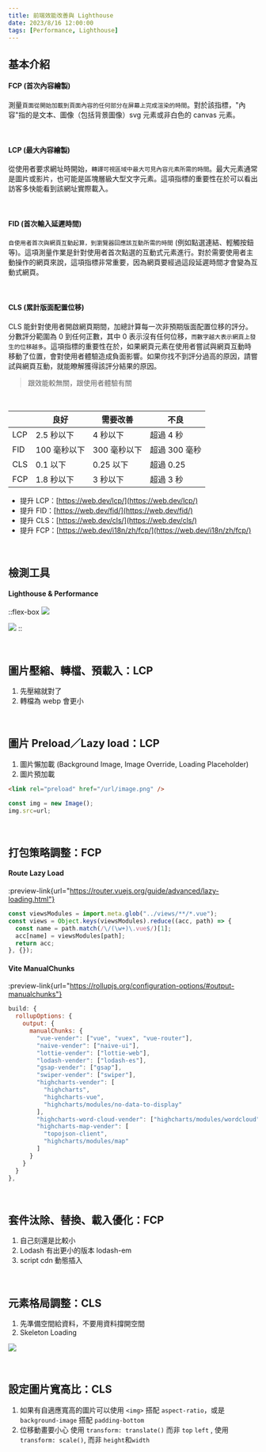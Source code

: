 ```yaml
---
title: 前端效能改善與 Lighthouse
date: 2023/8/16 12:00:00
tags: [Performance, Lighthouse]
---
```


## 基本介紹

#### FCP (首次內容繪製)

測量`頁面從開始加載到頁面內容的任何部分在屏幕上完成渲染的時間`。對於該指標，"內容"指的是文本、圖像（包括背景圖像）svg 元素或非白色的 canvas 元素。

<br/>

#### LCP (最大內容繪製)

從使用者要求網址時開始，`轉譯可視區域中最大可見內容元素所需的時間`。最大元素通常是圖片或影片，也可能是區塊層級大型文字元素。這項指標的重要性在於可以看出訪客多快能看到該網址實際載入。

<br/>

#### FID (首次輸入延遲時間)

`自使用者首次與網頁互動起算，到瀏覽器回應該互動所需的時間` (例如點選連結、輕觸按鈕等)。這項測量作業是針對使用者首次點選的互動式元素進行。對於需要使用者主動操作的網頁來說，這項指標非常重要，因為網頁要經過這段延遲時間才會變為互動式網頁。

<br/>

#### CLS (累計版面配置位移)

CLS 能針對使用者開啟網頁期間，加總計算每一次非預期版面配置位移的評分。分數評分範圍為 0 到任何正數，其中 0 表示沒有任何位移，`而數字越大表示網頁上發生的位移越多`。這項指標的重要性在於，如果網頁元素在使用者嘗試與網頁互動時移動了位置，會對使用者體驗造成負面影響。如果你找不到評分過高的原因，請嘗試與網頁互動，就能瞭解獲得該評分結果的原因。

> 跟效能較無關，跟使用者體驗有關



<br/>

|  | 良好 | 需要改善 | 不良 |
| --- | --- | --- | --- |
| LCP | 2.5 秒以下 | 4 秒以下 | 超過 4 秒 |
| FID | 100 毫秒以下 | 300 毫秒以下 | 超過 300 毫秒 |
| CLS | 0.1 以下 | 0.25 以下 | 超過 0.25 |
| FCP | 1.8 秒以下 | 3 秒以下 | 超過 3 秒 |

- 提升 LCP：[https://web.dev/lcp/](https://web.dev/lcp/)
- 提升 FID：[https://web.dev/fid/](https://web.dev/fid/)
- 提升 CLS：[https://web.dev/cls/](https://web.dev/cls/)
- 提升 FCP：[https://web.dev/i18n/zh/fcp/](https://web.dev/i18n/zh/fcp/)

<br/>

## 檢測工具

#### Lighthouse & Performance

::flex-box
![](/img/content/lighthouse/lighthouse.png)

![](/img/content/lighthouse/performance.png)
::

<br/>

## 圖片壓縮、轉檔、預載入：LCP

1. 先壓縮就對了
2. 轉檔為 webp 會更小

<br/>

## 圖片 Preload／Lazy load：LCP

1. 圖片懶加載 (Background Image, Image Override, Loading Placeholder)
2. 圖片預加載 
  ```html
  <link rel="preload" href="/url/image.png" />
  ```
  ```javascript
  const img = new Image();
  img.src=url;
  ```
  
<br/>

## 打包策略調整：FCP

#### Route Lazy Load 

:preview-link{url="https://router.vuejs.org/guide/advanced/lazy-loading.html"}

```jsx
const viewsModules = import.meta.glob("../views/**/*.vue");
const views = Object.keys(viewsModules).reduce((acc, path) => {
  const name = path.match(/\/(\w+)\.vue$/)[1];
  acc[name] = viewsModules[path];
  return acc;
}, {});
```

#### Vite ManualChunks

:preview-link{url="https://rollupjs.org/configuration-options/#output-manualchunks"}

```javascript
build: {
  rollupOptions: {
    output: {
      manualChunks: {
        "vue-vender": ["vue", "vuex", "vue-router"],
        "naive-vender": ["naive-ui"],
        "lottie-vender": ["lottie-web"],
        "lodash-vender": ["lodash-es"],
        "gsap-vender": ["gsap"],
        "swiper-vender": ["swiper"],
        "highcharts-vender": [
          "highcharts",
          "highcharts-vue",
          "highcharts/modules/no-data-to-display"
        ],
        "highcharts-word-cloud-vender": ["highcharts/modules/wordcloud"],
        "highcharts-map-vender": [
          "topojson-client",
          "highcharts/modules/map"
        ]
      }
    }
  }
},
```

<br/>

## 套件汰除、替換、載入優化：FCP

1. 自己刻還是比較小
2. Lodash 有出更小的版本 lodash-em
3. script cdn 動態插入 

<br/>

## 元素格局調整：CLS

1. 先準備空間給資料，不要用資料撐開空間
2. Skeleton Loading 

![](https://miro.medium.com/v2/resize:fit:1400/0*ABjKedHjIe8El9RJ.png)

<br/>

## 設定圖片寬高比：CLS

1. 如果有自適應寬高的圖片可以使用 `<img>` 搭配 `aspect-ratio`，或是 `background-image` 搭配 `padding-bottom`
2. 位移動畫要小心 使用 `transform: translate()` 而非 `top`  `left` , 使用 `transform: scale()`, 而非 `height`和`width`
